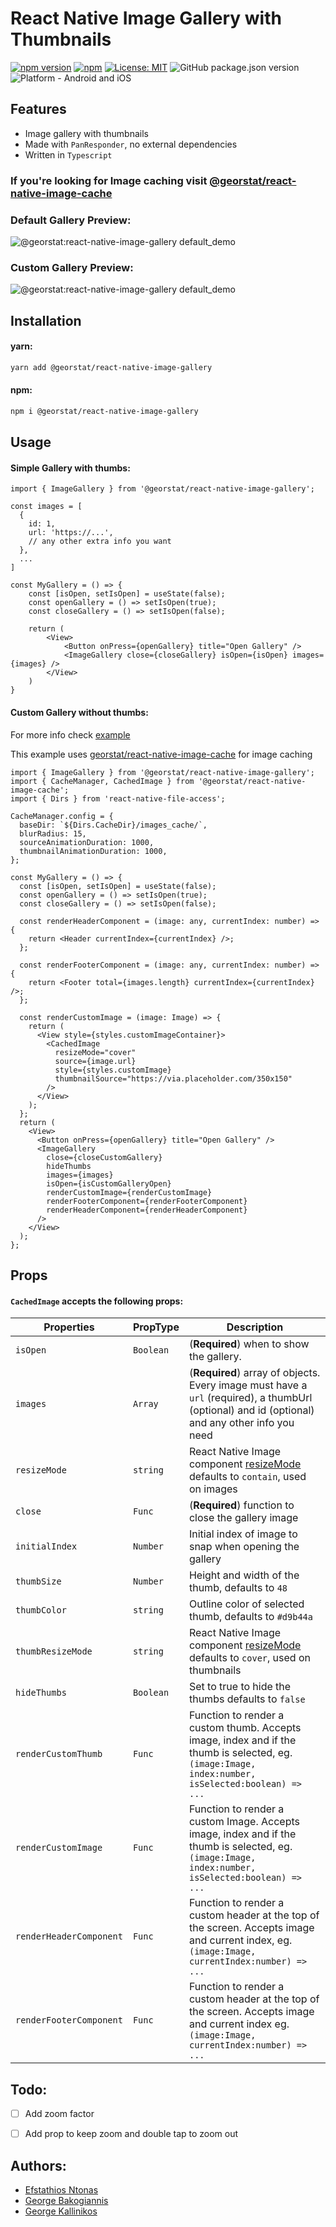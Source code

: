 # React Native Image Gallery with Thumbnails

[![npm version](https://img.shields.io/npm/v/@georstat/react-native-image-gallery.svg?style=for-the-badge)](https://www.npmjs.com/package/@georstat/react-native-image-gallery)
[![npm](https://img.shields.io/npm/dt/@georstat/react-native-image-gallery.svg?style=for-the-badge)](https://www.npmjs.com/package/@georstat/react-native-image-gallery)
[![License: MIT](https://img.shields.io/badge/License-MIT-green.svg?style=for-the-badge)](https://opensource.org/licenses/MIT)
![GitHub package.json version](https://img.shields.io/github/package-json/v/georstat/react-native-image-gallery?style=for-the-badge)
![Platform - Android and iOS](https://img.shields.io/badge/platform-Android%20%7C%20iOS-blue.svg?style=for-the-badge)

## Features

- Image gallery with thumbnails
- Made with `PanResponder`, no external dependencies
- Written in `Typescript`

### If you're looking for Image caching visit [@georstat/react-native-image-cache](https://github.com/georstat/react-native-image-cache)

### Default Gallery Preview:

![@georstat:react-native-image-gallery default_demo](https://user-images.githubusercontent.com/717975/142775028-32cdfdd0-feef-48e8-9dfc-b749d5e01972.gif)

### Custom Gallery Preview:

![@georstat:react-native-image-gallery default_demo](https://user-images.githubusercontent.com/717975/142775046-475bfc3b-6326-4b3d-afa3-58189e003043.gif)

## Installation

#### yarn:

```bash
yarn add @georstat/react-native-image-gallery
```

#### npm:

```bash
npm i @georstat/react-native-image-gallery
```

## Usage

#### Simple Gallery with thumbs:

```tsx
import { ImageGallery } from '@georstat/react-native-image-gallery';

const images = [
  {
    id: 1,
    url: 'https://...',
    // any other extra info you want
  },
  ...
]

const MyGallery = () => {
    const [isOpen, setIsOpen] = useState(false);
    const openGallery = () => setIsOpen(true);
    const closeGallery = () => setIsOpen(false);

    return (
        <View>
            <Button onPress={openGallery} title="Open Gallery" />
            <ImageGallery close={closeGallery} isOpen={isOpen} images={images} />
        </View>
    )
}
```

#### Custom Gallery without thumbs:

For more info check [example](https://github.com/georstat/react-native-image-gallery/tree/main/example/src)

This example uses [georstat/react-native-image-cache](https://github.com/georstat/react-native-image-cache) for image caching

```tsx
import { ImageGallery } from '@georstat/react-native-image-gallery';
import { CacheManager, CachedImage } from '@georstat/react-native-image-cache';
import { Dirs } from 'react-native-file-access';

CacheManager.config = {
  baseDir: `${Dirs.CacheDir}/images_cache/`,
  blurRadius: 15,
  sourceAnimationDuration: 1000,
  thumbnailAnimationDuration: 1000,
};

const MyGallery = () => {
  const [isOpen, setIsOpen] = useState(false);
  const openGallery = () => setIsOpen(true);
  const closeGallery = () => setIsOpen(false);

  const renderHeaderComponent = (image: any, currentIndex: number) => {
    return <Header currentIndex={currentIndex} />;
  };

  const renderFooterComponent = (image: any, currentIndex: number) => {
    return <Footer total={images.length} currentIndex={currentIndex} />;
  };

  const renderCustomImage = (image: Image) => {
    return (
      <View style={styles.customImageContainer}>
        <CachedImage
          resizeMode="cover"
          source={image.url}
          style={styles.customImage}
          thumbnailSource="https://via.placeholder.com/350x150"
        />
      </View>
    );
  };
  return (
    <View>
      <Button onPress={openGallery} title="Open Gallery" />
      <ImageGallery
        close={closeCustomGallery}
        hideThumbs
        images={images}
        isOpen={isCustomGalleryOpen}
        renderCustomImage={renderCustomImage}
        renderFooterComponent={renderFooterComponent}
        renderHeaderComponent={renderHeaderComponent}
      />
    </View>
  );
};
```

## Props

#### `CachedImage` accepts the following props:

| Properties              | PropType  | Description                                                                                                                                        |
|-------------------------|-----------|----------------------------------------------------------------------------------------------------------------------------------------------------|
| `isOpen`                | `Boolean` | (**Required**) when to show the gallery.                                                                                                           |
| `images`                | `Array`   | (**Required**) array of objects. Every image must have a `url` (required), a thumbUrl (optional) and id (optional) and any other info you need     |
| `resizeMode`            | `string`  | React Native Image component [resizeMode](https://reactnative.dev/docs/image#resizemode) defaults to `contain`, used on images                     |
| `close`                 | `Func`    | (**Required**) function to close the gallery image                                                                                                 |
| `initialIndex`          | `Number`  | Initial index of image to snap when opening the gallery                                                                                            |
| `thumbSize`             | `Number`  | Height and width of the thumb, defaults to `48`                                                                                                    |
| `thumbColor`            | `string`  | Outline color of selected thumb, defaults to `#d9b44a`                                                                                             |
| `thumbResizeMode`       | `string`  | React Native Image component [resizeMode](https://reactnative.dev/docs/image#resizemode) defaults to `cover`, used on thumbnails                   |
| `hideThumbs`            | `Boolean` | Set to true to hide the thumbs defaults to `false`                                                                                                 |
| `renderCustomThumb`     | `Func`    | Function to render a custom thumb. Accepts image, index and if the thumb is selected, eg. `(image:Image, index:number, isSelected:boolean) => ...` |
| `renderCustomImage`     | `Func`    | Function to render a custom Image. Accepts image, index and if the thumb is selected, eg. `(image:Image, index:number, isSelected:boolean) => ...` |
| `renderHeaderComponent` | `Func`    | Function to render a custom header at the top of the screen. Accepts image and current index, eg. `(image:Image, currentIndex:number) => ...`      |
| `renderFooterComponent` | `Func`    | Function to render a custom header at the top of the screen. Accepts image and current index eg. `(image:Image, currentIndex:number) => ...`       |

## Todo:

- [ ] Add zoom factor

- [ ] Add prop to keep zoom and double tap to zoom out

## Authors:

- [Efstathios Ntonas](https://github.com/efstathiosntonas)
- [George Bakogiannis](https://github.com/geobako)
- [George Kallinikos](https://github.com/giokallis)
